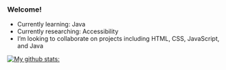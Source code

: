 ### Welcome!

- Currently learning: Java
- Currently researching: Accessibility
- I’m looking to collaborate on projects including HTML, CSS, JavaScript, and Java

[![My github stats:](https://github-readme-stats.vercel.app/api?username=kcollier10)](https://github.com/kcollier10/github-readme-stats&count_private=true&theme=chartreuse-dark&hide=stars)

